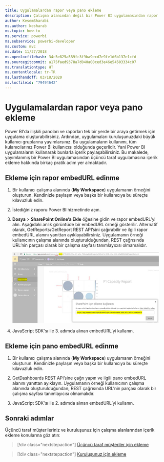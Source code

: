 ```yaml
---
title: Uygulamalardan rapor veya pano ekleme
description: Çalışma alanından değil bir Power BI uygulamasından rapor veya pano tümleştirmeyi ya da eklemeyi öğrenin.
author: KesemSharabi
ms.author: kesharab
ms.topic: how-to
ms.service: powerbi
ms.subservice: powerbi-developer
ms.custom: mvc
ms.date: 11/27/2018
ms.openlocfilehash: 34c5e825a589fc3f9ba9ecd7e9fe1d6b137e1cfd
ms.sourcegitcommit: a175faed9378a7d040a08ced3e46e54503334c07
ms.translationtype: HT
ms.contentlocale: tr-TR
ms.lasthandoff: 03/18/2020
ms.locfileid: "79494642"
---
```

# <a name="embed-reports-or-dashboards-from-apps"></a>Uygulamalardan rapor veya pano ekleme

Power BI'da ilişkili panoları ve raporları tek bir yerde bir araya getirmek için uygulama oluşturabilirsiniz. Ardından, uygulamaları kuruluşunuzdaki büyük kullanıcı gruplarına yayımlarsınız. Bu uygulamaların kullanımı, tüm kulanıcılarınız Power BI kullanıcısı olduğunda geçerlidir. Yani Power BI uygulamalarını kullanarak bunlarla içerik paylaşabilirsiniz. Bu makalede, yayımlanmış bir Power BI uygulamasından üçüncü taraf uygulamasına içerik ekleme hakkında birkaç pratik adım yer almaktadır.

## <a name="grab-a-report-embedurl-for-embedding"></a>Ekleme için rapor embedURL edinme

1. Bir kullanıcı çalışma alanında (**My Workspace**) uygulamanın örneğini oluşturun. Kendinizle paylaşın veya başka bir kullanıcıya bu süreçte kılavuzluk edin.

2. İstediğiniz raporu Power BI hizmetinde açın.

3. **Dosya** > **SharePoint Online’a Ekle** öğesine gidin ve rapor embedURL’yi alın. Aşağıdaki anlık görüntüde bir embedURL örneği gösterilir. Alternatif olarak, GetReports/GetReport REST API’sini çağırabilir ve ilgili rapor embedURL alanını yanıttan ayıklayabilirsiniz. Uygulamanın örneği kullanıcının çalışma alanında oluşturulduğundan, REST çağrısında URL’nin parçası olarak bir çalışma sayfası tanımlayıcısı olmamalıdır.

    ![Uygulamalardan ekleme](media/embed-from-apps/embed-from-app.png)

4. JavaScript SDK'sı ile 3. adımda alınan embedURL’yi kullanın.

## <a name="grab-a-dashboard-embedurl-for-embedding"></a>Ekleme için pano embedURL edinme

1. Bir kullanıcı çalışma alanında (**My Workspace**) uygulamanın örneğini oluşturun. Kendinizle paylaşın veya başka bir kullanıcıya bu süreçte kılavuzluk edin.

2. GetDashboards REST API’sine çağrı yapın ve ilgili pano embedURL alanını yanıttan ayıklayın. Uygulamanın örneği kullanıcının çalışma alanında oluşturulduğundan, REST çağrısında URL’nin parçası olarak bir çalışma sayfası tanımlayıcısı olmamalıdır.

3. JavaScript SDK'sı ile 2. adımda alınan embedURL’yi kullanın.

## <a name="next-steps"></a>Sonraki adımlar

Üçüncü taraf müşterileriniz ve kuruluşunuz için çalışma alanlarından içerik ekleme konularına göz atın:

> [!div class="nextstepaction"]
>[Üçüncü taraf müşteriler için ekleme](embed-sample-for-customers.md)

> [!div class="nextstepaction"]
>[Kuruluşunuz için ekleme](embed-sample-for-your-organization.md)
